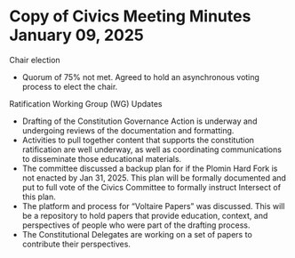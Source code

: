 # Copy of Civics Meeting Minutes January 09, 2025

Chair election

* Quorum of 75% not met. Agreed to hold an asynchronous voting process to elect the chair.

Ratification  Working Group (WG) Updates&#x20;

* Drafting of the Constitution Governance Action is underway and undergoing reviews of the documentation and formatting.
* Activities to pull together content that supports the constitution ratification are well underway, as well as coordinating communications to disseminate those educational materials.
* The committee discussed a backup plan for if the Plomin Hard Fork is not enacted by Jan 31, 2025. This plan will be formally documented and put to full vote of the Civics Committee to formally instruct Intersect of this plan.
* The platform and process for “Voltaire Papers” was discussed.  This will be a repository to hold papers that provide education, context, and perspectives of people who were part of the drafting process.
* The Constitutional Delegates are working on a set of papers to contribute their perspectives.
